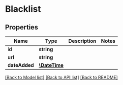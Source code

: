 # Blacklist

## Properties
Name | Type | Description | Notes
------------ | ------------- | ------------- | -------------
**id** | **string** |  | 
**url** | **string** |  | 
**dateAdded** | [**\DateTime**](\DateTime.md) |  | 

[[Back to Model list]](../../README.md#documentation-for-models) [[Back to API list]](../../README.md#documentation-for-api-endpoints) [[Back to README]](../../README.md)

